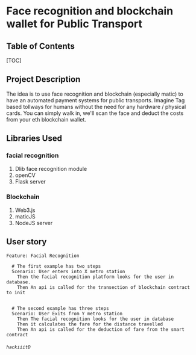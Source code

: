 
Face recognition and blockchain wallet for Public Transport
===


## Table of Contents

[TOC]

## Project Description

The idea is to use face recognition and blockchain (especially matic) to have an automated payment systems for public transports. Imagine Tag based tollways for humans without the need for any hardware / physical cards. You can simply walk in, we'll scan the face and deduct the costs from your eth blockchain wallet.


## Libraries Used

### facial recognition
1. Dlib face recognition module
2. openCV
3. Flask server

### Blockchain
1. Web3.js
2. maticJS
3. NodeJS server


User story
---
```gherkin=
Feature: Facial Recognition

  # The first example has two steps
  Scenario: User enters into X metro station
    Then the facial recognition platform looks for the user in database.
    Then An api is called for the transection of blockchain contract to init
    

  # The second example has three steps
  Scenario: User Exits from Y metro station
    Then The facial recognition looks for the user in database
    Then it calculates the fare for the distance travelled 
    Then An api is called for the deduction of fare from the smart contract
```

######  `hackiiitD`

